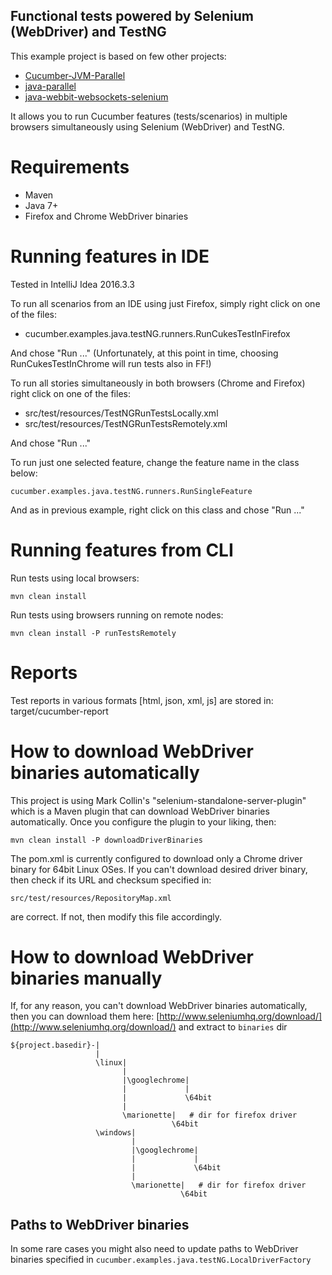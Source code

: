 Functional tests powered by Selenium (WebDriver) and TestNG
-----------------------------------------------------------

This example project is based on few other projects:
* [Cucumber-JVM-Parallel](https://github.com/tristanmccarthy/Cucumber-JVM-Parallel)
* [java-parallel](https://github.com/cucumber/cucumber-jvm/tree/java-parallel-example/examples/java-parallel)
* [java-webbit-websockets-selenium](https://github.com/cucumber/cucumber-jvm/tree/java-parallel-example/examples/java-webbit-websockets-selenium)

It allows you to run Cucumber features (tests/scenarios) in multiple browsers simultaneously using Selenium (WebDriver) and TestNG.

# Requirements

* Maven
* Java 7+
* Firefox and Chrome WebDriver binaries

# Running features in IDE

Tested in IntelliJ Idea 2016.3.3

To run all scenarios from an IDE using just Firefox, simply right click on one of the files:
* cucumber.examples.java.testNG.runners.RunCukesTestInFirefox

And chose "Run ..."
(Unfortunately, at this point in time, choosing RunCukesTestInChrome will run tests also in FF!)


To run all stories simultaneously in both browsers (Chrome and Firefox) right click on one of the files:
* src/test/resources/TestNGRunTestsLocally.xml
* src/test/resources/TestNGRunTestsRemotely.xml

And chose "Run ..."

To run just one selected feature, change the feature name in the class below:

    cucumber.examples.java.testNG.runners.RunSingleFeature

And as in previous example, right click on this class and chose "Run ..."


# Running features from CLI
Run tests using local browsers:

    mvn clean install

Run tests using browsers running on remote nodes:

    mvn clean install -P runTestsRemotely


# Reports

Test reports in various formats [html, json, xml, js] are stored in: target/cucumber-report


# How to download WebDriver binaries automatically
This project is using Mark Collin's "selenium-standalone-server-plugin" which is a Maven plugin that can download
WebDriver binaries automatically.
Once you configure the plugin to your liking, then:

    mvn clean install -P downloadDriverBinaries

The pom.xml is currently configured to download only a Chrome driver binary for 64bit Linux OSes.
If you can't download desired driver binary, then check if its URL and checksum specified in:

    src/test/resources/RepositoryMap.xml

are correct. If not, then modify this file accordingly.

# How to download WebDriver binaries manually

If, for any reason, you can't download WebDriver binaries automatically, 
then you can download them here: [http://www.seleniumhq.org/download/](http://www.seleniumhq.org/download/)
 and extract to `binaries` dir 

```
${project.basedir}-|
                   |
                   \linux|
                         |
                         |\googlechrome|
                         |             |
                         |             \64bit
                         |
                         \marionette|   # dir for firefox driver
                                    \64bit
                   \windows|
                           |
                           |\googlechrome|
                           |             |
                           |             \64bit
                           |
                           \marionette|   # dir for firefox driver
                                      \64bit
```

## Paths to WebDriver binaries
In some rare cases you might also need to update paths to WebDriver binaries specified in `cucumber.examples.java.testNG.LocalDriverFactory`

